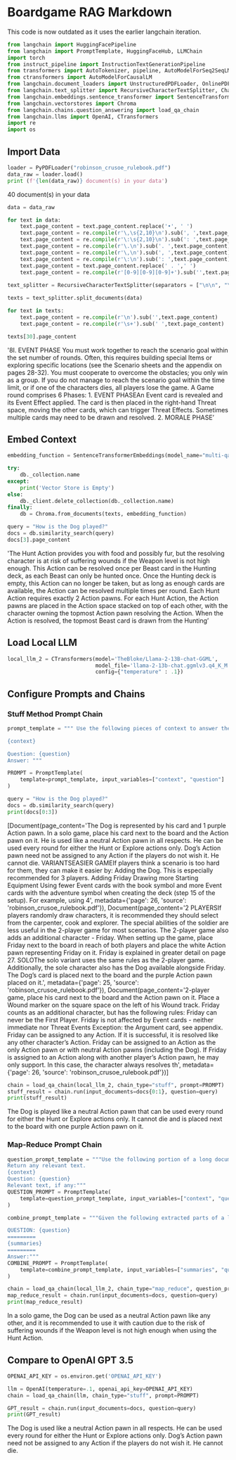# Boardgame RAG Markdown

This code is now outdated as it uses the earlier langchain iteration.

```python
from langchain import HuggingFacePipeline
from langchain import PromptTemplate, HuggingFaceHub, LLMChain
import torch
from instruct_pipeline import InstructionTextGenerationPipeline
from transformers import AutoTokenizer, pipeline, AutoModelForSeq2SeqLM, AutoModel, AutoConfig
from ctransformers import AutoModelForCausalLM
from langchain.document_loaders import UnstructuredPDFLoader, OnlinePDFLoader, PyPDFLoader, PyPDFDirectoryLoader
from langchain.text_splitter import RecursiveCharacterTextSplitter, CharacterTextSplitter, SentenceTransformersTokenTextSplitter
from langchain.embeddings.sentence_transformer import SentenceTransformerEmbeddings
from langchain.vectorstores import Chroma
from langchain.chains.question_answering import load_qa_chain
from langchain.llms import OpenAI, CTransformers
import re
import os

```

## Import Data

```python
loader = PyPDFLoader("robinson_crusoe_rulebook.pdf")
data_raw = loader.load()
print (f'{len(data_raw)} document(s) in your data')
```

40 document(s) in your data

```python
data = data_raw

for text in data:
    text.page_content = text.page_content.replace('•', ' ')
    text.page_content = re.compile(r'\,\s{2,10}\n').sub(', ',text.page_content)
    text.page_content = re.compile(r'\:\s{2,10}\n').sub(': ',text.page_content)
    text.page_content = re.compile(r'\.\n').sub('. ',text.page_content)
    text.page_content = re.compile(r'\,\n').sub(', ',text.page_content)
    text.page_content = re.compile(r'\:\n').sub(': ',text.page_content)
    text.page_content = text.page_content.replace(' . ',' ')
    text.page_content = re.compile(r'[0-9][0-9][0-9]+').sub('',text.page_content)
    
text_splitter = RecursiveCharacterTextSplitter(separators = ["\n\n", "\n","."],chunk_size=750, chunk_overlap=10)

texts = text_splitter.split_documents(data)

for text in texts:
    text.page_content = re.compile(r'\n').sub('',text.page_content)
    text.page_content = re.compile(r'\s+').sub(' ',text.page_content)

texts[30].page_content
```

'8I. EVENT PHASE You must work together to reach the scenario goal within the set number of rounds. Often, this requires building special Items or exploring specific locations (see the Scenario sheets and the appendix on pages 28-32). You must cooperate to overcome the obstacles; you only win as a group. If you do not manage to reach the scenario goal within the time limit, or if one of the characters dies, all players lose the game. A Game round comprises 6 Phases: 1. EVENT PHASEAn Event card is revealed and its Event Effect applied. The card is then placed in the right-hand Threat space, moving the other cards, which can trigger Threat Effects. Sometimes multiple cards may need to be drawn and resolved. 2. MORALE PHASE’

## Embed Context

```python
embedding_function = SentenceTransformerEmbeddings(model_name="multi-qa-MiniLM-L6-cos-v1")

try:
    db._collection.name
except:
    print('Vector Store is Empty')
else:
    db._client.delete_collection(db._collection.name)
finally:
    db = Chroma.from_documents(texts, embedding_function)
```

```python
query = "How is the Dog played?"
docs = db.similarity_search(query)
docs[3].page_content
```

'The Hunt Action provides you with food and possibly fur, but the resolving character is at risk of suffering wounds if the Weapon level is not high enough. This Action can be resolved once per Beast card in the Hunting deck, as each Beast can only be hunted once. Once the Hunting deck is empty, this Action can no longer be taken, but as long as enough cards are available, the Action can be resolved multiple times per round. Each Hunt Action requires exactly 2 Action pawns. For each Hunt Action, the Action pawns are placed in the Action space stacked on top of each other, with the character owning the topmost Action pawn resolving the Action. When the Action is resolved, the topmost Beast card is drawn from the Hunting’

## Load Local LLM

```python
local_llm_2 = CTransformers(model='TheBloke/Llama-2-13B-chat-GGML', 
                            model_file='llama-2-13b-chat.ggmlv3.q4_K_M.bin', 
                            config={"temperature" : .1})
```

## Configure Prompts and Chains

### Stuff Method Prompt Chain

```python
prompt_template = """ Use the following pieces of context to answer the question at the end.

{context}

Question: {question}
Answer: """

PROMPT = PromptTemplate(
    template=prompt_template, input_variables=["context", "question"]
)

query = "How is the Dog played?"
docs = db.similarity_search(query)
print(docs[0:3])
```

[Document(page_content='The Dog is represented by his card and 1 purple Action pawn. In a solo game, place his card next to the board and the Action pawn on it. He is used like a neutral Action pawn in all respects. He can be used every round for either the Hunt or Explore actions only. Dog’s Action pawn need not be assigned to any Action if the players do not wish it. He cannot die. VARIANTSEASIER GAMEIf players think a scenario is too hard for them, they can make it easier by: Adding the Dog. This is especially recommended for 3 players. Adding Friday Drawing more Starting Equipment Using fewer Event cards with the book symbol and more Event cards with the adventure symbol when creating the deck (step 15 of the setup). For example, using 4', metadata={'page': 26, 'source': 'robinson_crusoe_rulebook.pdf'}), Document(page_content='2 PLAYERSIf players randomly draw characters, it is recommended they should select from the carpenter, cook and explorer. The special abilities of the soldier are less useful in the 2-player game for most scenarios. The 2-player game also adds an additional character - Friday. When setting up the game, place Friday next to the board in reach of both players and place the white Action pawn representing Friday on it. Friday is explained in greater detail on page 27. SOLOThe solo variant uses the same rules as the 2-player game. Additionally, the sole character also has the Dog available alongside Friday. The Dog’s card is placed next to the board and the purple Action pawn placed on it.', metadata={'page': 25, 'source': 'robinson_crusoe_rulebook.pdf'}), Document(page_content='2-player game, place his card next to the board and the Action pawn on it. Place a Wound marker on the square space on the left of his Wound track. Friday counts as an additional character, but has the following rules: Friday can never be the First Player. Friday is not affected by Event cards - neither immediate nor Threat Events Exception: the Argument card, see appendix. Friday can be assigned to any Action. If it is successful, it is resolved like any other character’s Action. Friday can be assigned to an Action as the only Action pawn or with neutral Action pawns (including the Dog). If Friday is assigned to an Action along with another player’s Action pawn, he may only support. In this case, the character always resolves th', metadata={'page': 26, 'source': 'robinson_crusoe_rulebook.pdf'})]

```python
chain = load_qa_chain(local_llm_2, chain_type="stuff", prompt=PROMPT)
stuff_result = chain.run(input_documents=docs{0:1}, question=query)
print(stuff_result)
```

The Dog is played like a neutral Action pawn that can be used every round for either the Hunt or Explore actions only. It cannot die and is placed next to the board with one purple Action pawn on it.

### Map-Reduce Prompt Chain

```python
question_prompt_template = """Use the following portion of a long document to see if any of the text is relevant to answer the question. 
Return any relevant text.
{context}
Question: {question}
Relevant text, if any:"""
QUESTION_PROMPT = PromptTemplate(
    template=question_prompt_template, input_variables=["context", "question"]
)

combine_prompt_template = """Given the following extracted parts of a long document and a question, create a final answer.

QUESTION: {question}
=========
{summaries}
=========
Answer:"""
COMBINE_PROMPT = PromptTemplate(
    template=combine_prompt_template, input_variables=["summaries", "question"]
)

chain = load_qa_chain(local_llm_2, chain_type="map_reduce", question_prompt=QUESTION_PROMPT, combine_prompt=COMBINE_PROMPT)
map_reduce_result = chain.run(input_documents=docs, question=query)
print(map_reduce_result)
```

In a solo game, the Dog can be used as a neutral Action pawn like any other, and it is recommended to use it with caution due to the risk of suffering wounds if the Weapon level is not high enough when using the Hunt Action.

## Compare to OpenAI GPT 3.5

```python
OPENAI_API_KEY = os.environ.get('OPENAI_API_KEY')

llm = OpenAI(temperature=.1, openai_api_key=OPENAI_API_KEY)
chain = load_qa_chain(llm, chain_type="stuff", prompt=PROMPT)

GPT_result = chain.run(input_documents=docs, question=query)
print(GPT_result)
```

The Dog is used like a neutral Action pawn in all respects. He can be used every round for either the Hunt or Explore actions only. Dog’s Action pawn need not be assigned to any Action if the players do not wish it. He cannot die.
